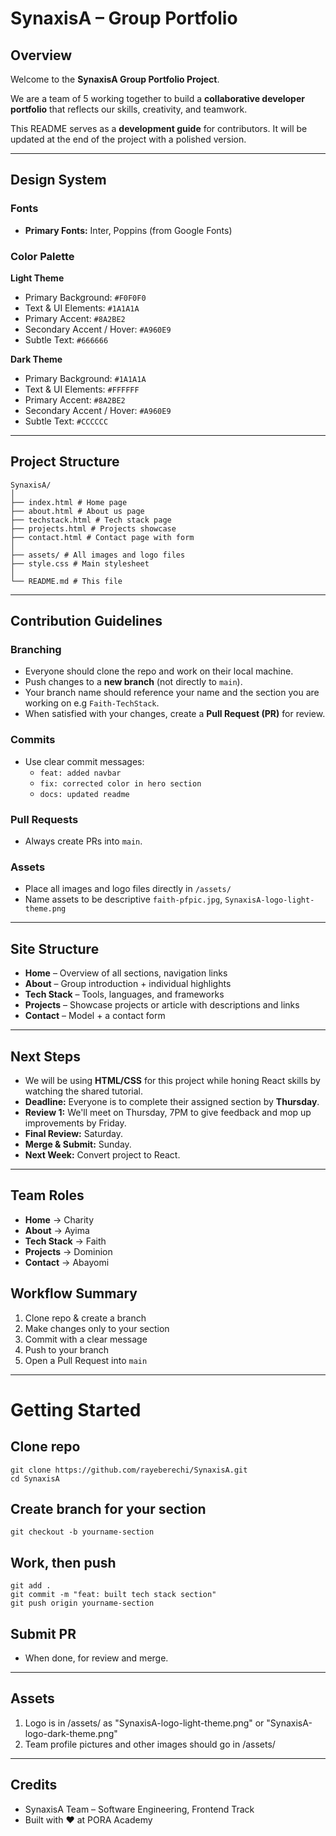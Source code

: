# SynaxisA – Group Portfolio

## Overview  
Welcome to the **SynaxisA Group Portfolio Project**.  

We are a team of 5 working together to build a **collaborative developer portfolio** that reflects our skills, creativity, and teamwork.  

This README serves as a **development guide** for contributors. It will be updated at the end of the project with a polished version.  

---

## Design System  

### Fonts  
- **Primary Fonts:** Inter, Poppins (from Google Fonts)  

### Color Palette  

**Light Theme**  
- Primary Background: `#F0F0F0`  
- Text & UI Elements: `#1A1A1A`  
- Primary Accent: `#8A2BE2`  
- Secondary Accent / Hover: `#A960E9`  
- Subtle Text: `#666666`  

**Dark Theme**  
- Primary Background: `#1A1A1A`  
- Text & UI Elements: `#FFFFFF`  
- Primary Accent: `#8A2BE2`  
- Secondary Accent / Hover: `#A960E9`  
- Subtle Text: `#CCCCCC`  

---

## Project Structure  


```
SynaxisA/
│
├── index.html # Home page
├── about.html # About us page
├── techstack.html # Tech stack page
├── projects.html # Projects showcase
├── contact.html # Contact page with form
│
├── assets/ # All images and logo files
├── style.css # Main stylesheet
│
└── README.md # This file
```


---

## Contribution Guidelines  

### Branching  
- Everyone should clone the repo and work on their local machine.  
- Push changes to a **new branch** (not directly to `main`).  
- Your branch name should reference your name and the section you are working on e.g `Faith-TechStack`.  
- When satisfied with your changes, create a **Pull Request (PR)** for review.    

### Commits  
- Use clear commit messages:  
  - `feat: added navbar`  
  - `fix: corrected color in hero section`  
  - `docs: updated readme`  

### Pull Requests  
- Always create PRs into `main`.  

### Assets  
- Place all images and logo files directly in `/assets/`  
- Name assets to be descriptive `faith-pfpic.jpg`, `SynaxisA-logo-light-theme.png`  

---

## Site Structure  

- **Home** – Overview of all sections, navigation links  
- **About** – Group introduction + individual highlights  
- **Tech Stack** – Tools, languages, and frameworks  
- **Projects** – Showcase projects or article with descriptions and links  
- **Contact** – Model + a contact form  

---

## Next Steps  

- We will be using **HTML/CSS** for this project while honing React skills by watching the shared tutorial.  
- **Deadline:** Everyone is to complete their assigned section by **Thursday**.  
- **Review 1:** We'll meet on Thursday, 7PM to give feedback and mop up improvements by Friday.  
- **Final Review:** Saturday.  
- **Merge & Submit:** Sunday.  
- **Next Week:** Convert project to React.  

---

## Team Roles  

- **Home** → Charity  
- **About** → Ayima  
- **Tech Stack** → Faith  
- **Projects** → Dominion  
- **Contact** → Abayomi  

## Workflow Summary
1. Clone repo & create a branch  
2. Make changes only to your section  
3. Commit with a clear message  
4. Push to your branch  
5. Open a Pull Request into `main`

---

# Getting Started  
## Clone repo
  ```
  git clone https://github.com/rayeberechi/SynaxisA.git
  cd SynaxisA
  ```

## Create branch for your section
  ```
  git checkout -b yourname-section
  ```

## Work, then push
  ```
  git add .
  git commit -m "feat: built tech stack section"
  git push origin yourname-section
  ```

## Submit PR
- When done, for review and merge.

---

## Assets

1. Logo is in /assets/ as "SynaxisA-logo-light-theme.png" or "SynaxisA-logo-dark-theme.png"
2. Team profile pictures and other images should go in /assets/

---

## Credits

- SynaxisA Team – Software Engineering, Frontend Track
- Built with ❤️ at PORA Academy